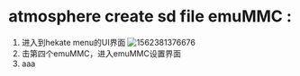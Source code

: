 # atmosphere create sd file emuMMC :
1. 进入到hekate menu的UI界面
![1562381376676](https://user-images.githubusercontent.com/64573431/109381757-26608300-7917-11eb-89b3-7292d420ad42.png)
2. 击第四个emuMMC，进入emuMMC设置界面
3. aaa
